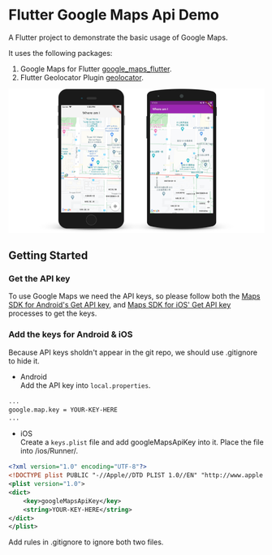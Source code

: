 # Flutter Google Maps Api Demo

A Flutter project to demonstrate the basic usage of Google Maps.  

It uses the following packages:
1. Google Maps for Flutter [google_maps_flutter](https://pub.dev/packages/google_maps_flutter).
2. Flutter Geolocator Plugin [geolocator](https://pub.dev/packages/geolocator).  

![Preview](https://github.com/sueraychang/google_maps_demo_flutter/blob/master/screenshot.png)

## Getting Started

### Get the API key 
To use Google Maps we need the API keys, so please follow both the [Maps SDK for Android's Get API key](https://developers.google.com/maps/documentation/android-sdk/get-api-key), and [Maps SDK for iOS' Get API key](https://developers.google.com/maps/documentation/ios-sdk/get-api-key) processes to get the keys.  

### Add the keys for Android & iOS
Because API keys sholdn't appear in the git repo, we should use .gitignore to hide it.

* Android  
Add the API key into `local.properties`. 
```txt
...
google.map.key = YOUR-KEY-HERE
...
```

* iOS  
Create a `keys.plist` file and add googleMapsApiKey into it. Place the file into <project folder>/ios/Runner/.
```xml
<?xml version="1.0" encoding="UTF-8"?>
<!DOCTYPE plist PUBLIC "-//Apple//DTD PLIST 1.0//EN" "http://www.apple.com/DTDs/PropertyList-1.0.dtd">
<plist version="1.0">
<dict>
	<key>googleMapsApiKey</key>
	<string>YOUR-KEY-HERE</string>
</dict>
</plist>
```
Add rules in .gitignore to ignore both two files.
